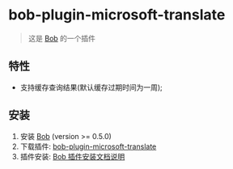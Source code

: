 # bob-plugin-microsoft-translate

> 这是 [Bob](https://ripperhe.gitee.io/bob/#/) 的一个插件

## 特性

- 支持缓存查询结果(默认缓存过期时间为一周);

## 安装

1. 安装 [Bob](https://ripperhe.gitee.io/bob/#/general/quickstart/install) (version >= 0.5.0)
2. 下载插件: [bob-plugin-microsoft-translate](https://github.com/silver-ymz/bob-plugin-microsoft-translate/releases)
3. 插件安装: [Bob 插件安装文档说明](https://ripperhe.gitee.io/bob/#/general/quickstart/plugin?id=%e5%ae%89%e8%a3%85%e6%8f%92%e4%bb%b6)

